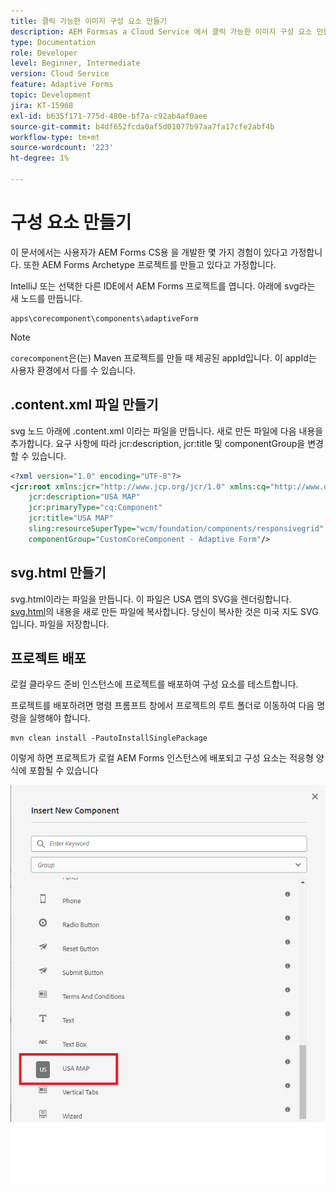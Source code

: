 ```yaml
---
title: 클릭 가능한 이미지 구성 요소 만들기
description: AEM Formsas a Cloud Service 에서 클릭 가능한 이미지 구성 요소 만들기
type: Documentation
role: Developer
level: Beginner, Intermediate
version: Cloud Service
feature: Adaptive Forms
topic: Development
jira: KT-15968
exl-id: b635f171-775d-480e-bf7a-c92ab4af0aee
source-git-commit: b4df652fcda0af5d01077b97aa7fa17cfe2abf4b
workflow-type: tm+mt
source-wordcount: '223'
ht-degree: 1%

---
```


# 구성 요소 만들기

이 문서에서는 사용자가 AEM Forms CS용 을 개발한 몇 가지 경험이 있다고 가정합니다. 또한 AEM Forms Archetype 프로젝트를 만들고 있다고 가정합니다.

IntelliJ 또는 선택한 다른 IDE에서 AEM Forms 프로젝트를 엽니다. 아래에 svg라는 새 노드를 만듭니다.

```
apps\corecomponent\components\adaptiveForm
```

>[!NOTE]
>
> ``corecomponent``은(는) Maven 프로젝트를 만들 때 제공된 appId입니다. 이 appId는 사용자 환경에서 다를 수 있습니다.


## .content.xml 파일 만들기

svg 노드 아래에 .content.xml 이라는 파일을 만듭니다. 새로 만든 파일에 다음 내용을 추가합니다. 요구 사항에 따라 jcr:description, jcr:title 및 componentGroup을 변경할 수 있습니다.

```xml
<?xml version="1.0" encoding="UTF-8"?>
<jcr:root xmlns:jcr="http://www.jcp.org/jcr/1.0" xmlns:cq="http://www.day.com/jcr/cq/1.0" xmlns:sling="http://sling.apache.org/jcr/sling/1.0"
    jcr:description="USA MAP"
    jcr:primaryType="cq:Component"
    jcr:title="USA MAP"
    sling:resourceSuperType="wcm/foundation/components/responsivegrid"
    componentGroup="CustomCoreComponent - Adaptive Form"/>
```

## svg.html 만들기

svg.html이라는 파일을 만듭니다. 이 파일은 USA 맵의 SVG을 렌더링합니다. [svg.html](assets/svg.html)의 내용을 새로 만든 파일에 복사합니다. 당신이 복사한 것은 미국 지도 SVG입니다. 파일을 저장합니다.

## 프로젝트 배포

로컬 클라우드 준비 인스턴스에 프로젝트를 배포하여 구성 요소를 테스트합니다.

프로젝트를 배포하려면 명령 프롬프트 창에서 프로젝트의 루트 폴더로 이동하여 다음 명령을 실행해야 합니다.

```
mvn clean install -PautoInstallSinglePackage
```

이렇게 하면 프로젝트가 로컬 AEM Forms 인스턴스에 배포되고 구성 요소는 적응형 양식에 포함될 수 있습니다

![usa-map](./assets/usa-map.png)
